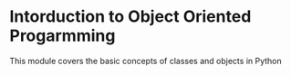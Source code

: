 # Intorduction to Object Oriented Progarmming

This module covers the basic concepts of classes and objects in Python
